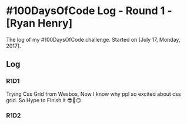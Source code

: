 # #100DaysOfCode Log - Round 1 - [Ryan Henry]

The log of my #100DaysOfCode challenge. Started on [July 17, Monday, 2017].

## Log

### R1D1 
Trying Css Grid from Wesbos, Now I know why ppl so excited about css grid. 
So Hype to Finish it 😎🤩😏

### R1D2
